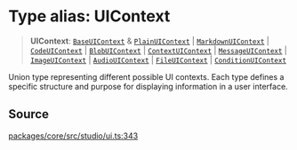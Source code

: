 # Type alias: UIContext

> **UIContext**: [`BaseUIContext`](BaseUIContext.md) & [`PlainUIContext`](PlainUIContext.md) \| [`MarkdownUIContext`](MarkdownUIContext.md) \| [`CodeUIContext`](CodeUIContext.md) \| [`BlobUIContext`](BlobUIContext.md) \| [`ContextUIContext`](ContextUIContext.md) \| [`MessageUIContext`](MessageUIContext.md) \| [`ImageUIContext`](ImageUIContext.md) \| [`AudioUIContext`](AudioUIContext.md) \| [`FileUIContext`](FileUIContext.md) \| [`ConditionUIContext`](ConditionUIContext.md)

Union type representing different possible UI contexts. Each type defines a specific structure and purpose for displaying information in a user interface.

## Source

[packages/core/src/studio/ui.ts:343](https://github.com/VictorS67/encre/blob/c09849eb59af073bf23be826a912f2ba4f635f93/packages/core/src/studio/ui.ts#L343)
